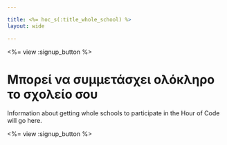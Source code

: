 ```yaml
---

title: <%= hoc_s(:title_whole_school) %>
layout: wide

---
```


<%= view :signup_button %>

# Μπορεί να συμμετάσχει ολόκληρο το σχολείο σου

Information about getting whole schools to participate in the Hour of Code will go here.

<%= view :signup_button %>